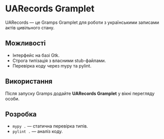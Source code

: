 # UARecords Gramplet

UARecords — це Gramps Gramplet для роботи з українськими записами актів цивільного стану.

## Можливості
- Інтерфейс на базі Gtk.
- Строга типізація з власними stub-файлами.
- Перевірка коду через mypy та pylint.

## Використання
Після запуску Gramps додайте **UARecords Gramplet** у вікні перегляду особи.

## Розробка
- `mypy .` — статична перевірка типів.
- `pylint .` — аналіз коду.
